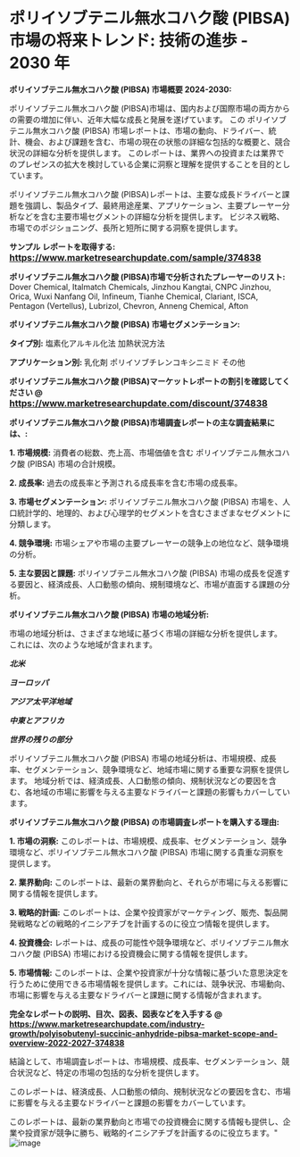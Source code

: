 # ポリイソブテニル無水コハク酸 (PIBSA) 市場の将来トレンド: 技術の進歩 - 2030 年

<strong>ポリイソブテニル無水コハク酸 (PIBSA) 市場概要 2024-2030:</strong>

ポリイソブテニル無水コハク酸 (PIBSA)市場は、国内および国際市場の両方からの需要の増加に伴い、近年大幅な成長と発展を遂げています。 この ポリイソブテニル無水コハク酸 (PIBSA) 市場レポートは、市場の動向、ドライバー、統計、機会、および課題を含む、市場の現在の状態の詳細な包括的な概要と、競合状況の詳細な分析を提供します。 このレポートは、業界への投資または業界でのプレゼンスの拡大を検討している企業に洞察と理解を提供することを目的としています。

ポリイソブテニル無水コハク酸 (PIBSA)レポートは、主要な成長ドライバーと課題を強調し、製品タイプ、最終用途産業、アプリケーション、主要プレーヤー分析などを含む主要市場セグメントの詳細な分析を提供します。 ビジネス戦略、市場でのポジショニング、長所と短所に関する洞察を提供します。



<strong>サンプル レポートを取得する: <a href=https://www.marketresearchupdate.com/sample/374838><font size=3 color=#0000ff>https://www.marketresearchupdate.com/sample/374838</font></a></strong>



<strong>ポリイソブテニル無水コハク酸 (PIBSA)市場で分析されたプレーヤーのリスト:</strong>
Dover Chemical, Italmatch Chemicals, Jinzhou Kangtai, CNPC Jinzhou, Orica, Wuxi Nanfang Oil, Infineum, Tianhe Chemical, Clariant, ISCA, Pentagon (Vertellus), Lubrizol, Chevron, Anneng Chemical, Afton



<strong>ポリイソブテニル無水コハク酸 (PIBSA) 市場セグメンテーション:</strong>



<strong>タイプ別:</strong>
塩素化アルキル化法
加熱状況方法



<strong>アプリケーション別:</strong>
乳化剤
ポリイソブチレンコキシニミド
その他



<strong>ポリイソブテニル無水コハク酸 (PIBSA)マーケットレポートの割引を確認してください @ <a href=https://www.marketresearchupdate.com/discount/374838><font size=3 color=#0000ff>https://www.marketresearchupdate.com/discount/374838</font></a></strong>



<strong>ポリイソブテニル無水コハク酸 (PIBSA)市場調査レポートの主な調査結果には、:</strong>



<strong>1. 市場規模:</strong> 消費者の総数、売上高、市場価値を含む ポリイソブテニル無水コハク酸 (PIBSA) 市場の合計規模。



<strong>2. 成長率:</strong> 過去の成長率と予測される成長率を含む市場の成長率。



<strong>3. 市場セグメンテーション:</strong> ポリイソブテニル無水コハク酸 (PIBSA) 市場を、人口統計学的、地理的、および心理学的セグメントを含むさまざまなセグメントに分類します。



<strong>4. 競争環境:</strong> 市場シェアや市場の主要プレーヤーの競争上の地位など、競争環境の分析。



<strong>5. 主な要因と課題:</strong> ポリイソブテニル無水コハク酸 (PIBSA) 市場の成長を促進する要因と、経済成長、人口動態の傾向、規制環境など、市場が直面する課題の分析。



<strong>ポリイソブテニル無水コハク酸 (PIBSA) 市場の地域分析:</strong>

市場の地域分析は、さまざまな地域に基づく市場の詳細な分析を提供します。 これには、次のような地域が含まれます。

<em>

<strong>北米</strong></em>
<em>

<strong>ヨーロッパ</strong></em>
<em>

<strong>アジア太平洋地域</strong></em>
<em>

<strong>中東とアフリカ</strong></em>
<em>

<strong>世界の残りの部分</strong></em>

ポリイソブテニル無水コハク酸 (PIBSA) 市場の地域分析は、市場規模、成長率、セグメンテーション、競争環境など、地域市場に関する重要な洞察を提供します。 地域分析では、経済成長、人口動態の傾向、規制状況などの要因を含む、各地域の市場に影響を与える主要なドライバーと課題の影響もカバーしています。



<strong>ポリイソブテニル無水コハク酸 (PIBSA) の市場調査レポートを購入する理由:</strong>



<strong>1. 市場の洞察:</strong> このレポートは、市場規模、成長率、セグメンテーション、競争環境など、ポリイソブテニル無水コハク酸 (PIBSA) 市場に関する貴重な洞察を提供します。



<strong>2. 業界動向:</strong> このレポートは、最新の業界動向と、それらが市場に与える影響に関する情報を提供します。



<strong>3. 戦略的計画:</strong> このレポートは、企業や投資家がマーケティング、販売、製品開発戦略などの戦略的イニシアチブを計画するのに役立つ情報を提供します。



<strong>4. 投資機会:</strong> レポートは、成長の可能性や競争環境など、ポリイソブテニル無水コハク酸 (PIBSA) 市場における投資機会に関する情報を提供します。



<strong>5. 市場情報:</strong> このレポートは、企業や投資家が十分な情報に基づいた意思決定を行うために使用できる市場情報を提供します。これには、競争状況、市場動向、市場に影響を与える主要なドライバーと課題に関する情報が含まれます。



<strong><b>完全なレポートの説明、目次、図表、図表などを入手する @ <a href=https://www.marketresearchupdate.com/industry-growth/polyisobutenyl-succinic-anhydride-pibsa-market-scope-and-overview-2022-2027-374838>https://www.marketresearchupdate.com/industry-growth/polyisobutenyl-succinic-anhydride-pibsa-market-scope-and-overview-2022-2027-374838</a></b></strong>

結論として、市場調査レポートは、市場規模、成長率、セグメンテーション、競合状況など、特定の市場の包括的な分析を提供します。

このレポートは、経済成長、人口動態の傾向、規制状況などの要因を含む、市場に影響を与える主要なドライバーと課題の影響をカバーしています。

このレポートは、最新の業界動向と市場での投資機会に関する情報も提供し、企業や投資家が競争に勝ち、戦略的イニシアチブを計画するのに役立ちます。"
![image](https://github.com/renukap7961/renukap7961/assets/163852544/e5a37eec-434b-49cb-a40d-0fa1a0f4b18c)
